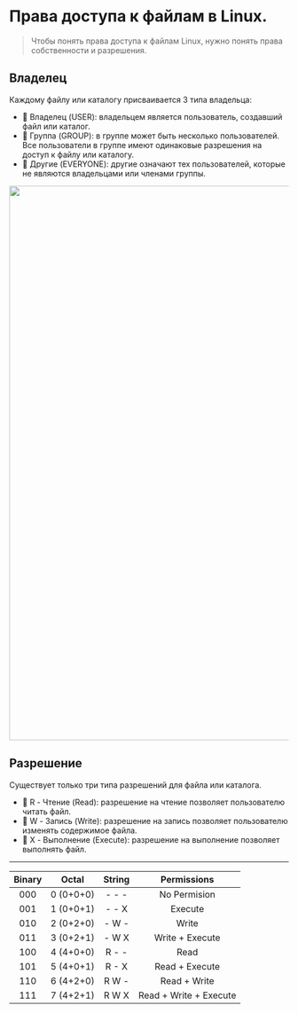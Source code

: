 # Права доступа к файлам в Linux.

> Чтобы понять права доступа к файлам Linux, нужно понять права собственности и разрешения.


## Владелец

Каждому файлу или каталогу присваивается 3 типа владельца:

- 🔹 Владелец (USER): владельцем является пользователь, создавший файл или каталог.
- 🔹 Группа (GROUP): в группе может быть несколько пользователей. Все пользователи в группе имеют одинаковые разрешения на доступ к файлу или каталогу.
- 🔹 Другие (EVERYONE): другие означают тех пользователей, которые не являются владельцами или членами группы.


<img src="https://github.com/orrstudio/My-Notes-and-Manuals/assets/65281943/24a19933-1162-4ef3-85ff-5b692a3dcbd0" width="1000">


## Разрешение

Существует только три типа разрешений для файла или каталога.

- 🔹 R - Чтение (Read): разрешение на чтение позволяет пользователю читать файл.
- 🔹 W - Запись (Write): разрешение на запись позволяет пользователю изменять содержимое файла.
- 🔹 X - Выполнение (Execute): разрешение на выполнение позволяет выполнять файл.

---

|Binary|Octal|String|Permissions|
|:---:|:---:|:---:|:---:|
|000|0 (0+0+0)|- - -|No Permision|
|001|1 (0+0+1)|- - X|Execute|
|010|2 (0+2+0)|- W -|Write|
|011|3 (0+2+1)|- W X|Write + Execute|
|100|4 (4+0+0)|R - -|Read|
|101|5 (4+0+1)|R - X|Read + Execute|
|110|6 (4+2+0)|R W -|Read + Write|
|111|7 (4+2+1)|R W X|Read + Write + Execute|


